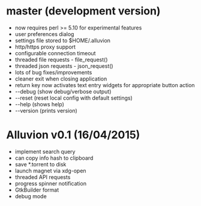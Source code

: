 # master (development version)

* now requires perl >= 5.10 for experimental features
* user preferences dialog
* settings file stored to $HOME/.alluvion
* http/https proxy support
* configurable connection timeout
* threaded file requests - file_request()
* threaded json requests - json_request()
* lots of bug fixes/improvements
* cleaner exit when closing application
* return key now activates text entry widgets for appropriate button action
* --debug (show debug/verbose output)
* --reset (reset local config with default settings)
* --help (shows help)
* --version (prints version)


# Alluvion v0.1 (16/04/2015)

* implement search query
* can copy info hash to clipboard
* save *.torrent to disk
* launch magnet via xdg-open
* threaded API requests
* progress spinner notification
* GtkBuilder format
* debug mode
